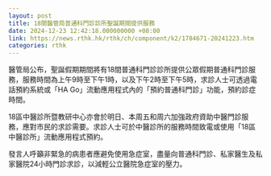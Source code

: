 ```yaml
---
layout: post
title: 18間醫管局普通科門診診所聖誕期間提供服務
date: 2024-12-23 12:42:18.000000000 +08:00
link: https://news.rthk.hk/rthk/ch/component/k2/1784671-20241223.htm
categories: rthk
---
```


醫管局公布，聖誕假期期間將有18間普通科門診診所提供公眾假期普通科門診服務，服務時間為上午9時至下午1時，以及下午2時至下午5時，求診人士可透過電話預約系統或「HA Go」流動應用程式內的「預約普通科門診」功能，預約診症時間。

18區中醫診所暨教研中心亦會於明日、本周五和周六加強政府資助中醫門診服務，應對市民的求診需要。求診人士可於中醫診所的服務時間致電或使用「18區中醫診所」流動應用程式預約。

發言人呼籲非緊急的病患者應避免使用急症室，盡量向普通科門診、私家醫生及私家醫院24小時門診求診，以減輕公立醫院急症室的壓力。
